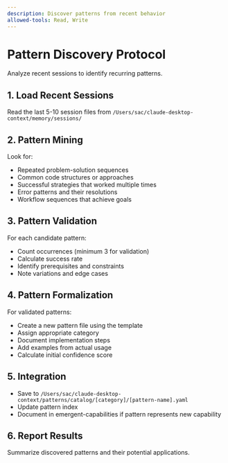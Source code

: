 ```yaml
---
description: Discover patterns from recent behavior
allowed-tools: Read, Write
---
```


# Pattern Discovery Protocol

Analyze recent sessions to identify recurring patterns.

## 1. Load Recent Sessions
Read the last 5-10 session files from `/Users/sac/claude-desktop-context/memory/sessions/`

## 2. Pattern Mining
Look for:
- Repeated problem-solution sequences
- Common code structures or approaches
- Successful strategies that worked multiple times
- Error patterns and their resolutions
- Workflow sequences that achieve goals

## 3. Pattern Validation
For each candidate pattern:
- Count occurrences (minimum 3 for validation)
- Calculate success rate
- Identify prerequisites and constraints
- Note variations and edge cases

## 4. Pattern Formalization
For validated patterns:
- Create a new pattern file using the template
- Assign appropriate category
- Document implementation steps
- Add examples from actual usage
- Calculate initial confidence score

## 5. Integration
- Save to `/Users/sac/claude-desktop-context/patterns/catalog/[category]/[pattern-name].yaml`
- Update pattern index
- Document in emergent-capabilities if pattern represents new capability

## 6. Report Results
Summarize discovered patterns and their potential applications.